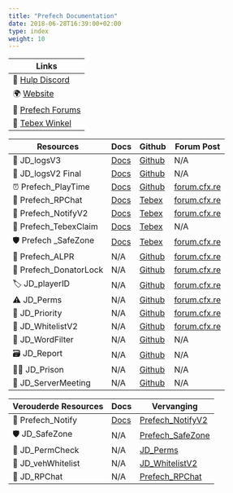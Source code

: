 ```yaml
---
title: "Prefech Documentation"
date: 2018-06-28T16:39:00+02:00
type: index
weight: 10
---
```


Links |
--- |
💬 [Hulp Discord](https://discord.gg/prefech) |
🌍 [Website](https://prefech.com/) |
💬 [Prefech Forums](https://forum.prefech.com/) |
🛒 [Tebex Winkel](https://prefech.tebex.io/) |

Resources | Docs | Github | Forum Post |
--- | --- | --- | -- |
📑 JD_logsV3 | [Docs](./jd_logsv3/) | [Github](https://github.com/prefech/jd_logsv3) | N/A |
📑 JD_logsV2 Final | [Docs](./jd_logs/) | [Github](https://github.com/prefech/jd_logs) | N/A
⏰ Prefech_PlayTime | [Docs](./playtime/) | [Github](https://github.com/prefech/Prefech_playTime) | [forum.cfx.re](https://forum.cfx.re/t/prefech-playtime/4772300)
💬 Prefech_RPChat | [Docs](./rpchat/) | [Tebex](https://prefech.tebex.io/package/4832919) | [forum.cfx.re](https://forum.cfx.re/t/prefech-rpchat-with-chat-modes/4789722) |
🔔 Prefech_NotifyV2 | [Docs](./notifyv2/) | [Tebex](https://prefech.tebex.io/package/4973197) | [forum.cfx.re](https://forum.cfx.re/t/prefech-notify-v2/4817324) |
🛒 Prefech_TebexClaim | [Docs](./tebexclaim/) | [Tebex](https://prefech.tebex.io/package/5192898) | N/A |
🛡️ Prefech _SafeZone | [Docs](./safezone/) | [Tebex](https://prefech.tebex.io/package/4976675) | [forum.cfx.re](https://forum.cfx.re/t/prefech-safezone/4818011/)
📸 Prefech_ALPR | N/A | [Github](https://github.com/prefech/Prefech_ALPR) | [forum.cfx.re](https://forum.cfx.re/t/prefech-alpr/2653668) |
🔐 Prefech_DonatorLock | N/A | [Github](https://github.com/prefech/Prefech_DonatorLock) | [forum.cfx.re](https://forum.cfx.re/t/prefech-donatorlock/4772236) |
🏷️ JD_playerID | N/A | [Github](https://github.com/prefech/JD_playerID) | [forum.cfx.re](https://forum.cfx.re/t/release-jd-playerid/1505413)
⚠️ JD_Perms | N/A | [Github](https://github.com/prefech/JD_Perms) | [forum.cfx.re](https://forum.cfx.re/t/jd-perms-easy-ace-permissions/2268584) |
🚨 JD_Priority | N/A | [Github](https://github.com/prefech/JD_Priority) | [forum.cfx.re](https://forum.cfx.re/t/jd-priority/1888171) |
📃 JD_WhitelistV2 | N/A | [Github](https://github.com/prefech/JD_WhitelistV2) | [forum.cfx.re](https://forum.cfx.re/t/jd-whitelistv2-ace-permission-vehicle-weapon-whitelisting/2239683) |
🤬 JD_WordFilter | N/A | [Github](https://github.com/prefech/JD_WordFilter) | N/A |
🗃️ JD_Report | N/A | [Github](https://github.com/prefech/JD_Report) | N/A |
👮🏼 JD_Prison |  N/A | [Github](https://github.com/prefech/JD_Prison) | N/A |
🏢 JD_ServerMeeting | N/A | [Github](https://github.com/prefech/JD_ServerMeeting) | N/A |


Verouderde Resources | Docs | Vervanging |
--- | -- | -- |
🔔 Prefech_Notify | [Docs](./notify/) | [Prefech_NotifyV2](./notifyv2/)
🛡️ JD_SafeZone | N/A | [Prefech_SafeZone](./safezone/) |
🛅 JD_PermCheck | N/A | [JD_Perms](https://github.com/prefech/JD_Perms) |
🚗 JD_vehWhitelist | N/A | [JD_WhitelistV2](https://github.com/prefech/JD_WhitelistV2) |
💬 JD_RPChat | N/A | [Prefech_RPChat](./rpchat/) |
